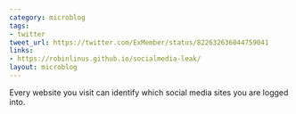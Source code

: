 ```yaml
---
category: microblog
tags:
- twitter
tweet_url: https://twitter.com/ExMember/status/822632636044759041
links:
- https://robinlinus.github.io/socialmedia-leak/
layout: microblog
---
```

Every website you visit can identify which social media sites you are logged into.
